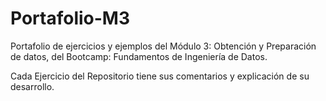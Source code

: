 # Portafolio-M3
Portafolio de ejercicios y ejemplos del Módulo 3: Obtención y Preparación de datos, del Bootcamp: Fundamentos de Ingeniería de Datos.

Cada Ejercicio del Repositorio tiene sus comentarios y explicación de su desarrollo.
